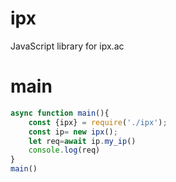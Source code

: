 # ipx
JavaScript library for ipx.ac
# main
```js
async function main(){
    const {ipx} = require('./ipx');
    const ip= new ipx();
    let req=await ip.my_ip()
    console.log(req)
}
main()
```
